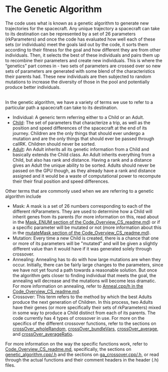 <h1>The Genetic Algorithm</h1>
The code uses what is known as a genetic algorithm to generate new trajectories for the spacecraft. Any unique trajectory a spacecraft can take to its destination can be represented by a set of 26 parameters (rkParameters) and once the code has evaluated how well each of these sets (or individuals) meet the goals laid out by the code, it sorts them according to their fitness for the goal and how different they are from other individuals. Then, it selects the best of these individuals and pairs them up to recombine their parameters and create new individuals. This is where the “genetics” part comes in - two sets of parameters are crossed over so new sets of parameters are generated with some blend of the characteristics their parents had. These new individuals are then subjected to random mutations to increase the diversity of those in the pool and potentially produce better individuals. 
<br></br>

In the genetic algorithm, we have a variety of terms we use to refer to a particular path a spacecraft can take to its destination.

- Individual: A generic term referring either to a Child or an Adult.
- [Child](../Cuda/../Genetic_Algorithm/child.h): The set of parameters that characterize a trip, as well as the position and speed differences of the spacecraft at the end of its journey. Children are the only things that should ever undergo a mutation and are the only things that should ever be passed through callRK. Children should never be sorted.
- [Adult](../Cuda/../Genetic_Algorithm/child.h): An Adult inherits all its genetic information from a Child and basically extends the Child class. An Adult inherits everything from a Child, but also has rank and distance. Having a rank and a distance gives an Adult the unique ability to be sorted. Adults should never be passed on the GPU though, as they already have a rank and distance assigned and it would be a waste of computational power to recompute their their final position and speed differences.


Other terms that are commonly used when we are referring to a genetic algorithm include

- Mask: A mask is a set of 26 numbers corresponding to each of the different rkParameters. They are used to determine how a Child will inherit genes from its parents (for more information on this, read about in the [Mask_ENUM section of the Code_Overview_CS_readme.md](../Code_Overview_CS_readme.md#maskvalue-enum)) or if a specific parameter will be mutated or not (more information about this in the [mutateMask section of the Code_Overview_CS_readme.md](../Code_Overview_CS_readme.md#mutatemask)).
- Mutation: Every time a new Child is created, there is a chance that one or more of its parameters will be "mutated" and will be given a slightly different value than it would have if it was generated solely through crossover.
- Annealing: Annealing has to do with how large mutations are when they occur. Initially, there can be fairly large changes to the parameters, since we have not yet found a path towards a reasonable solution. But once the algorithm gets closer to finding individual that meets the goal, the annealing will decrease and the mutations will become less dramatic. For more information on annealing, refer to [Anneal.cpp/h in the Code_Overview_CS_readme.md](../Code_Overview_CS_readme.md#annealcpph).
- Crossover: This term refers to the method by which the best Adults produce the next generation of Children. In this process, two Adults have their genes (or more specifically their sets of rkParameters) mixed in some way to produce a Child distinct from each of its parents. The code currently has 4 types of crossover in use. For more on the specifics of the different crossover functions, refer to the sections on [crossOver_wholeRandom](../Code_Overview_CS_readme.md#crossoverwholerandom), [crossOver_bundleVars](../Code_Overview_CS_readme.md#crossoverbundlevars), [crossOver_average](../Code_Overview_CS_readme.md#crossoveraverage), and [crossOver_averageRatio](../Code_Overview_CS_readme.md#crossoveraverageratio).

For more information on the way the specific functions work, refer to [Code_Overview_CS_readme.md](../Code_Overview_CS_readme.md#table-of-contents), specifically, the sections on [genetic_algorithm.cpp/.h](../Code_Overview_CS_readme.md#geneticalgorithmcpph) and the sections on [ga_crossover.cpp/.h](../Code_Overview_CS_readme.md#gacrossovercpph), or read through the actual functions and their comment headers in the header (.h) files.